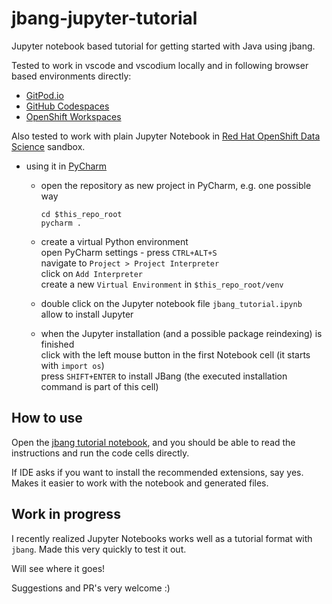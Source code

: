 # jbang-jupyter-tutorial

Jupyter notebook based tutorial for getting started with Java using jbang.

Tested to work in vscode and vscodium locally and in following browser based environments directly:

- [GitPod.io](https://gitpod.io/#https://github.com/jbangdev/jbang-jupyter-tutorial/)
- [GitHub Codespaces](https://github.com/jbangdev/jbang-jupyter-tutorial/codespaces) 
- [OpenShift Workspaces](https://workspaces.openshift.com/?url=https://github.com/jbangdev/jbang-jupyter-tutorial/)

Also tested to work with plain Jupyter Notebook in [Red Hat OpenShift Data Science](https://developers.redhat.com/products/red-hat-openshift-data-science/overview) sandbox.

- using it in [PyCharm](https://www.jetbrains.com/pycharm/)
  - open the repository as new project in PyCharm, e.g. one possible way

        cd $this_repo_root
        pycharm .
  - create a virtual Python environment <br>
    open PyCharm settings - press `CTRL+ALT+S` <br>
    navigate to `Project > Project Interpreter` <br>
    click on `Add Interpreter` <br>
    create a new `Virtual Environment` in `$this_repo_root/venv`
  - double click on the Jupyter notebook file `jbang_tutorial.ipynb` <br>
    allow to install Jupyter
  - when the Jupyter installation (and a possible package reindexing) is finished <br>
    click with the left mouse button in the first Notebook cell (it starts with `import os`) <br>
    press `SHIFT+ENTER` to install JBang (the executed installation command is part of this cell)

## How to use

Open the [jbang tutorial notebook](jbang_tutorial.ipynb), and you should be able to read the instructions and run the code cells directly.

If IDE asks if you want to install the recommended  extensions, say yes. Makes it easier to work with the notebook and generated files.

## Work in progress

I recently realized Jupyter Notebooks works well as a tutorial format with `jbang`. Made this very quickly to test it out.

Will see where it goes!

Suggestions and PR's very welcome :)
